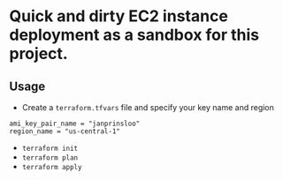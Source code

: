 # Quick and dirty EC2 instance deployment as a sandbox for this project.

## Usage
- Create a `terraform.tfvars` file and specify your key name and region
```
ami_key_pair_name = "janprinsloo"
region_name = "us-central-1"
```
- `terraform init`
- `terraform plan`
- `terraform apply`
